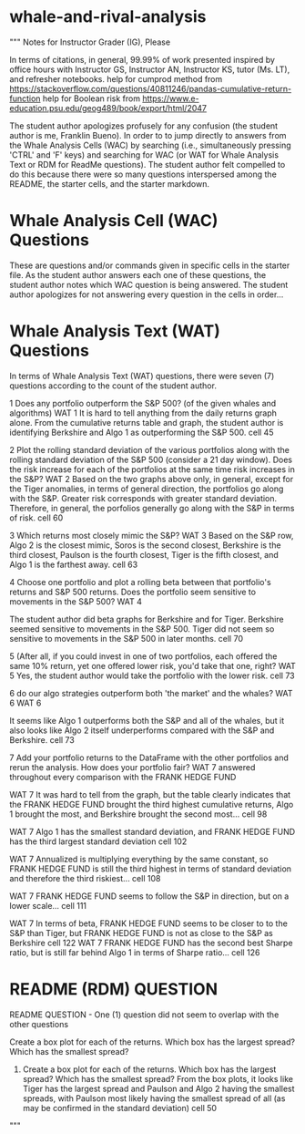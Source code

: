 # whale-and-rival-analysis

"""
Notes for Instructor Grader (IG), Please

In terms of citations, in general, 99.99% of work presented inspired by office hours with Instructor GS, 
Instructor AN, Instructor KS, tutor (Ms. LT), and refresher notebooks.
help for cumprod method from https://stackoverflow.com/questions/40811246/pandas-cumulative-return-function
help for Boolean risk from  https://www.e-education.psu.edu/geog489/book/export/html/2047 


The student author apologizes profusely for any confusion (the student author is me, 
Franklin Bueno). In order to to jump directly to answers from the Whale Analysis Cells (WAC) by searching
(i.e., simultaneously pressing 'CTRL' and 'F' keys) and searching for WAC (or WAT for Whale Analysis Text or RDM
for ReadMe questions). The student author felt compelled to do this because there were so many questions
interspersed among the README, the starter cells, and the starter markdown.

# Whale Analysis Cell (WAC) Questions
These are questions and/or commands given in specific cells in the starter file. As the student author answers
each one of these questions, the student author notes which WAC question is being answered. The student author 
apologizes for not answering every question in the cells in order...

# Whale Analysis Text (WAT) Questions
In terms of Whale Analysis Text (WAT) questions, there were seven (7) questions according to the count of the 
student author.

1 Does any portfolio outperform the S&P 500? (of the given whales and algorithms) WAT 1
It is hard to tell anything from the daily returns graph alone.
From the cumulative returns table and graph, the student author is identifying Berkshire and Algo 1 as
outperforming the S&P 500. cell 45

2 Plot the rolling standard deviation of the various portfolios along with the 
rolling standard deviation of the S&P 500 (consider a 21 day window). 
Does the risk increase for each of the portfolios at the same time risk increases in the S&P? WAT 2
Based on the two graphs above only, in general, except for the Tiger anomalies,
in terms of general direction, the portfolios go along with the S&P. Greater risk corresponds with greater standard deviation.
Therefore, in general, the porfolios generally go along with the S&P in terms of risk. cell 60

3 Which returns most closely mimic the S&P? WAT 3
Based on the S&P row, Algo 2 is the closest mimic, Soros is the second closest, Berkshire is the third closest,
Paulson is the fourth closest, Tiger is the fifth closest, and Algo 1 is the farthest away. cell 63


4 Choose one portfolio and plot a rolling beta between that portfolio's returns and S&P 500 returns. 
Does the portfolio seem sensitive to movements in the S&P 500? WAT 4

The student author did beta graphs for Berkshire and for Tiger. Berkshire seemed sensitive to movements in the S&P 500.
Tiger did not seem so sensitive to movements in the S&P 500 in later months. cell 70

5 (After all, if you could invest in one of two portfolios, 
each offered the same 10% return, yet one offered lower risk, you'd take that one, right? WAT 5
Yes, the student author would take the portfolio with the lower risk. cell 73

6 do our algo strategies outperform both 'the market' and the whales? WAT 6
WAT 6

It seems like Algo 1 outperforms both the S&P and all of the whales,
but it also looks like Algo 2 itself underperforms compared with the S&P and Berkshire. cell 73

7 Add your portfolio returns to the DataFrame with the other portfolios and rerun the analysis. How does your portfolio fair?
WAT 7 answered throughout every comparison with the FRANK HEDGE FUND

WAT 7
It was hard to tell from the graph, but the table clearly indicates that the FRANK HEDGE FUND 
brought the third highest cumulative
returns, Algo 1 brought the most, and Berkshire brought the second most... cell 98


WAT 7
Algo 1 has the smallest standard deviation, and FRANK HEDGE FUND has the third largest standard deviation cell 102

WAT 7
Annualized is multiplying everything by the same constant, so FRANK HEDGE FUND is still the 
third highest in terms of standard deviation and therefore the third riskiest... cell 108

WAT 7
FRANK HEDGE FUND seems to follow the S&P in direction, but on a lower scale... cell 111

WAT 7
In terms of beta, FRANK HEDGE FUND seems to be closer to to the S&P than Tiger, but FRANK HEDGE FUND is not 
as close to the S&P as Berkshire
cell 122
WAT 7
FRANK HEDGE FUND has the second best Sharpe ratio, but is still far behind Algo 1 in terms of Sharpe ratio...
cell 126


# README (RDM) QUESTION
README QUESTION - One (1) question did not seem to overlap with the other questions


Create a box plot for each of the returns. Which box has the largest spread? Which has the smallest spread?


1. Create a box plot for each of the returns. Which box has the largest spread? Which has the smallest spread?
From the box plots, it looks like Tiger has the largest spread and Paulson and Algo 2 having the smallest spreads, 
with Paulson most likely
having the smallest spread of all (as may be confirmed in the standard deviation) cell 50



"""